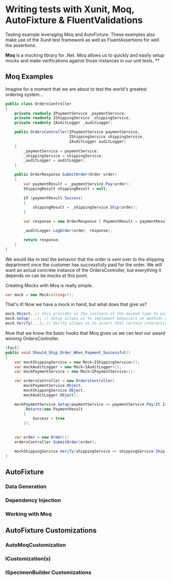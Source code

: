 # Writing tests with Xunit, Moq, AutoFixture & FluentValidations
Testing example leveraging Moq and AutoFixture. These examples also make use of the Xunit test framework as well as FluentAssertions for well the assertions.

**Moq** is a mocking library for .Net. Moq allows us to quickly and easily setup mocks and make verifications against those instances in our unit tests. 
**

## Moq Examples


Imagine for a moment that we are about to test the world's greatest ordering system...
```csharp
public class OrdersController
{
    private readonly IPaymentService _paymentService;
    private readonly IShippingService _shippingService;
    private readonly IAuditLogger _auditLogger;

    public OrdersController(IPaymentService paymentService, 
                            IShippingService shippingService, 
                            IAuditLogger auditLogger)
    {
        _paymentService = paymentService;
        _shippingService = shippingService;
        _auditLogger = auditLogger;
    }

    public OrderResponse SubmitOrder(Order order)
    {
        var paymentResult = _paymentService.Pay(order);
        ShippingResult shippingResult = null;

        if (paymentResult.Success)
        {
            shippingResult = _shippingService.Ship(order);
        }

        var response = new OrderResponse { PaymentResult = paymentResult, ShippingResult = shippingResult };

        _auditLogger.LogOrder(order, response);

        return response;
    }
}
```

We would like to test the behavior that the order is sent over to the shipping department once the customer has successfully paid for the order. We will want an actual concrete instance of the OrdersController, but everything it depends on can be mocks at this point.

Creating Mocks with Moq is really simple.
```csharp
var mock = new Mock<string>();
```
That's it! Now we have a mock in hand, but what does that give us?
```csharp
mock.Object; // this provides us the instance of the mocked type to pass around and interact with
mock.Setup(...); // Setup allows us to implement behaviors on methods and properties of the mock
mock.Verify(...); // Verify allows us to assert that certain interactions with the mock instance occurred. 
```

Now that we know the basic hooks that Moq gives us we can test our award winning OrdersController.
```csharp 
[Fact]
public void Should_Ship_Order_When_Payment_Successful()
{
    var mockShippingService = new Mock<IShippingService>();
    var mockAuditLogger = new Mock<IAuditLogger>();
    var mockPaymentService = new Mock<IPaymentService>();

    var ordersController = new OrdersController(
        mockPaymentService.Object,
        mockShippingService.Object,
        mockAuditLogger.Object);

    mockPaymentService.Setup(paymentService => paymentService.Pay(It.IsAny<Order>()))
        .Returns(new PaymentResult 
        {
            Success = true 
        });

    
    var order = new Order();
    ordersController.SubmitOrder(order);

    mockShippingService.Verify(shippingService => shippingService.Ship(It.IsAny<Order>()), Times.Once);
}
```


## AutoFixture

### Data Generation

### Dependency Injection 

### Working with Moq

## AutoFixture Customizations

### AutoMoqCustomization

### ICustomization(s)

### ISpecimenBuilder Customizations

